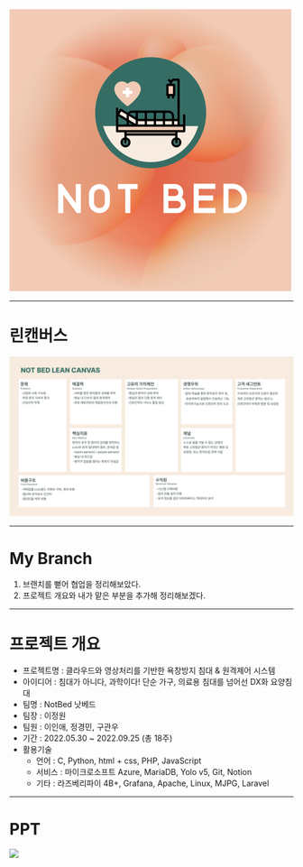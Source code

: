 <img src="assets/logo2.png">

----------

# 린캔버스
<img src="assets/lean.png">

----------

# My Branch
1. 브랜치를 뻗어 협업을 정리해보았다.
2. 프로젝트 개요와 내가 맡은 부분을 추가해 정리해보겠다.

----------

# 프로젝트 개요
- 프로젝트명 : 클라우드와 영상처리를 기반한 욕창방지 침대 & 원격제어 시스템
- 아이디어 : 침대가 아니다, 과학이다! 단순 가구, 의료용 침대를 넘어선 DX화 요양침대
- 팀명 : NotBed 낫베드
- 팀장 : 이정원
- 팀원 : 이인애, 정경민, 구관우
- 기간 : 2022.05.30 ~ 2022.09.25 (총 18주)
- 활용기술
    - 언어 : C, Python, html + css, PHP, JavaScript
    - 서비스 : 마이크로소프트 Azure, MariaDB, Yolo v5, Git, Notion
    - 기타 : 라즈베리파이 4B+, Grafana, Apache, Linux, MJPG, Laravel

-----------

# PPT
<img src="assets/ppt.png">